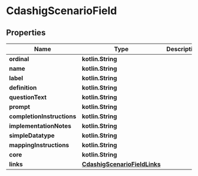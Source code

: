 
# CdashigScenarioField

## Properties
| Name | Type | Description | Notes |
| ------------ | ------------- | ------------- | ------------- |
| **ordinal** | **kotlin.String** |  |  [optional] |
| **name** | **kotlin.String** |  |  [optional] |
| **label** | **kotlin.String** |  |  [optional] |
| **definition** | **kotlin.String** |  |  [optional] |
| **questionText** | **kotlin.String** |  |  [optional] |
| **prompt** | **kotlin.String** |  |  [optional] |
| **completionInstructions** | **kotlin.String** |  |  [optional] |
| **implementationNotes** | **kotlin.String** |  |  [optional] |
| **simpleDatatype** | **kotlin.String** |  |  [optional] |
| **mappingInstructions** | **kotlin.String** |  |  [optional] |
| **core** | **kotlin.String** |  |  [optional] |
| **links** | [**CdashigScenarioFieldLinks**](CdashigScenarioFieldLinks.md) |  |  [optional] |



